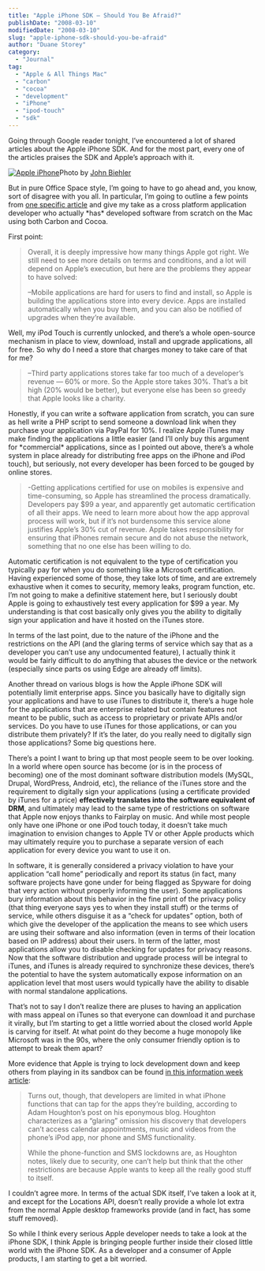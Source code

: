 ```yaml
---
title: "Apple iPhone SDK – Should You Be Afraid?"
publishDate: "2008-03-10"
modifiedDate: "2008-03-10"
slug: "apple-iphone-sdk-should-you-be-afraid"
author: "Duane Storey"
category:
  - "Journal"
tag:
  - "Apple & All Things Mac"
  - "carbon"
  - "cocoa"
  - "development"
  - "iPhone"
  - "ipod-touch"
  - "sdk"
---
```


Going through Google reader tonight, I’ve encountered a lot of shared articles about the Apple iPhone SDK. And for the most part, every one of the articles praises the SDK and Apple’s approach with it.

[![](http://www.migratorynerd.com/wp-content/uploads/2008/03/2170718888_75bb3e63d9.jpg "Apple iPhone")](http://www.migratorynerd.com/2008/03/apple-iphone-sdk-whats-the-big-deal/2170718888_75bb3e63d9/)Photo by [John Biehler](http://johnbiehler.com)

But in pure Office Space style, I’m going to have to go ahead and, you know, sort of disagree with you all. In particular, I’m going to outline a few points from [one specific article](http://mobileopportunity.blogspot.com/2008/03/iphone-sdk-apple-gets-it-right.html) and give my take as a cross platform application developer who actually \*has\* developed software from scratch on the Mac using both Carbon and Cocoa.

First point:

> Overall, it is deeply impressive how many things Apple got right. We still need to see more details on terms and conditions, and a lot will depend on Apple’s execution, but here are the problems they appear to have solved:
> 
> –Mobile applications are hard for users to find and install, so Apple is building the applications store into every device. Apps are installed automatically when you buy them, and you can also be notified of upgrades when they’re available.

Well, my iPod Touch is currently unlocked, and there’s a whole open-source mechanism in place to view, download, install and upgrade applications, all for free. So why do I need a store that charges money to take care of that for me?

> –Third party applications stores take far too much of a developer’s revenue — 60% or more. So the Apple store takes 30%. That’s a bit high (20% would be better), but everyone else has been so greedy that Apple looks like a charity.

Honestly, if you can write a software application from scratch, you can sure as hell write a PHP script to send someone a download link when they purchase your application via PayPal for 10%. I realize Apple iTunes may make finding the applications a little easier (and I’ll only buy this argument for \*commercial\* applications, since as I pointed out above, there’s a whole system in place already for distributing free apps on the iPhone and iPod touch), but seriously, not every developer has been forced to be gouged by online stores.

> -Getting applications certified for use on mobiles is expensive and time-consuming, so Apple has streamlined the process dramatically. Developers pay $99 a year, and apparently get automatic certification of all their apps. We need to learn more about how the app approval process will work, but if it’s not burdensome this service alone justifies Apple’s 30% cut of revenue. Apple takes responsibility for ensuring that iPhones remain secure and do not abuse the network, something that no one else has been willing to do.

Automatic certification is not equivalent to the type of certification you typically pay for when you do something like a Microsoft certification. Having experienced some of those, they take lots of time, and are extremely exhaustive when it comes to security, memory leaks, program function, etc. I’m not going to make a definitive statement here, but I seriously doubt Apple is going to exhaustively test every application for $99 a year. My understanding is that cost basically only gives you the ability to digitally sign your application and have it hosted on the iTunes store.

In terms of the last point, due to the nature of the iPhone and the restrictions on the API (and the glaring terms of service which say that as a developer you can’t use any undocumented feature), I actually think it would be fairly difficult to do anything that abuses the device or the network (especially since parts os using Edge are already off limits).

Another thread on various blogs is how the Apple iPhone SDK will potentially limit enterprise apps. Since you basically have to digitally sign your applications and have to use iTunes to distribute it, there’s a huge hole for the applications that are enterprise related but contain features not meant to be public, such as access to proprietary or private APIs and/or services. Do you have to use iTunes for those applications, or can you distribute them privately? If it’s the later, do you really need to digitally sign those applications? Some big questions here.

There’s a point I want to bring up that most people seem to be over looking. In a world where open source has become (or is in the process of becoming) one of the most dominant software distribution models (MySQL, Drupal, WordPress, Android, etc), the reliance of the iTunes store and the requirement to digitally sign your applications (using a certificate provided by iTunes for a price) **effectively translates into the software equivalent of DRM**, and ultimately may lead to the same type of restrictions on software that Apple now enjoys thanks to Fairplay on music. And while most people only have one iPhone or one iPod touch today, it doesn’t take much imagination to envision changes to Apple TV or other Apple products which may ultimately require you to purchase a separate version of each application for every device you want to use it on.

In software, it is generally considered a privacy violation to have your application “call home” periodically and report its status (in fact, many software projects have gone under for being flagged as Spyware for doing that very action without properly informing the user). Some applications bury information about this behavior in the fine print of the privacy policy (that thing everyone says yes to when they install stuff) or the terms of service, while others disguise it as a “check for updates” option, both of which give the developer of the application the means to see which users are using their software and also information (even in terms of their location based on IP address) about their users. In term of the latter, most applications allow you to disable checking for updates for privacy reasons. Now that the software distribution and upgrade process will be integral to iTunes, and iTunes is already required to synchronize these devices, there’s the potential to have the system automatically expose information on an application level that most users would typically have the ability to disable with normal standalone applications.

That’s not to say I don’t realize there are pluses to having an application with mass appeal on iTunes so that everyone can download it and purchase it virally, but I’m starting to get a little worried about the closed world Apple is carving for itself. At what point do they become a huge monopoly like Microsoft was in the 90s, where the only consumer friendly option is to attempt to break them apart?

More evidence that Apple is trying to lock development down and keep others from playing in its sandbox can be found [in this information week article](http://www.informationweek.com/blog/main/archives/2008/03/iphone_sdk_deve.html):

> Turns out, though, that developers are limited in what iPhone functions that can tap for the apps they’re building, according to Adam Houghton’s post on his eponymous blog. Houghton characterizes as a “glaring” omission his discovery that developers can’t access calendar appointments, music and videos from the phone’s iPod app, nor phone and SMS functionality.
> 
> While the phone-function and SMS lockdowns are, as Houghton notes, likely due to security, one can’t help but think that the other restrictions are because Apple wants to keep all the really good stuff to itself.

I couldn’t agree more. In terms of the actual SDK itself, I’ve taken a look at it, and except for the Locations API, doesn’t really provide a whole lot extra from the normal Apple desktop frameworks provide (and in fact, has some stuff removed).

So while I think every serious Apple developer needs to take a look at the iPhone SDK, I think Apple is bringing people further inside their closed little world with the iPhone SDK. As a developer and a consumer of Apple products, I am starting to get a bit worried.